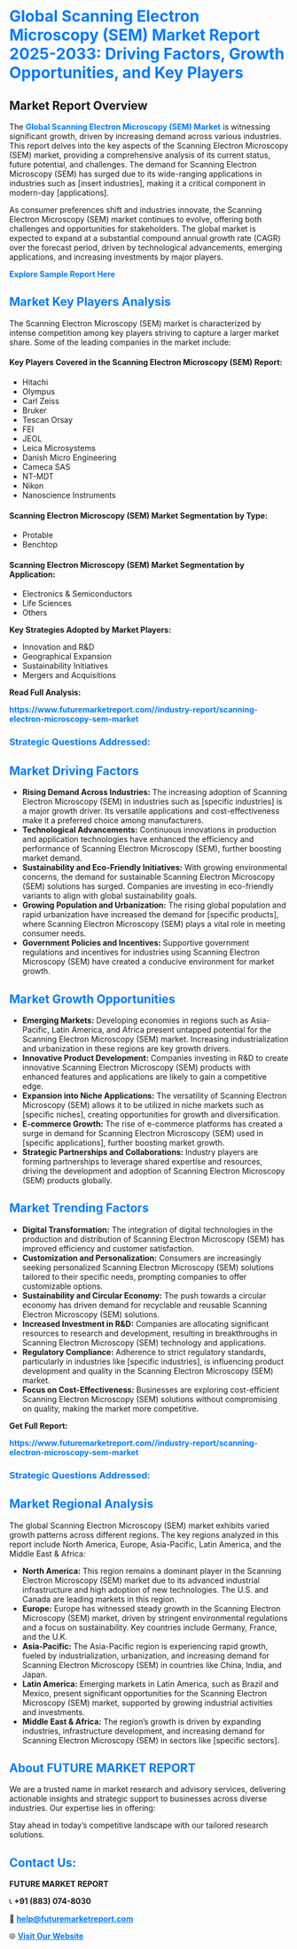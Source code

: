 <h1 style="color: #007BFF;">Global Scanning Electron Microscopy (SEM) Market Report 2025-2033: Driving Factors, Growth Opportunities, and Key Players</h1>

<section id="overview">
<h2>Market Report Overview</h2>
<p>The <a href="https://www.futuremarketreport.com//industry-report/scanning-electron-microscopy-sem-market" style="color: #007BFF; text-decoration: none;"><strong>Global Scanning Electron Microscopy (SEM) Market</strong></a> is witnessing significant growth, driven by increasing demand across various industries. This report delves into the key aspects of the Scanning Electron Microscopy (SEM) market, providing a comprehensive analysis of its current status, future potential, and challenges. The demand for Scanning Electron Microscopy (SEM) has surged due to its wide-ranging applications in industries such as [insert industries], making it a critical component in modern-day [applications].</p>
<p>As consumer preferences shift and industries innovate, the Scanning Electron Microscopy (SEM) market continues to evolve, offering both challenges and opportunities for stakeholders. The global market is expected to expand at a substantial compound annual growth rate (CAGR) over the forecast period, driven by technological advancements, emerging applications, and increasing investments by major players.</p>
</section>

<section id="overview">
<p><a href="https://www.futuremarketreport.com//request-sample/reportId=90407" style="color: #007BFF; text-decoration: none;"><strong>Explore Sample Report Here</strong></a></p>
</section>

<section id="key-players">
<h2 style="color: #007BFF;">Market Key Players Analysis</h2>
<p>The Scanning Electron Microscopy (SEM) market is characterized by intense competition among key players striving to capture a larger market share. Some of the leading companies in the market include:</p>
<h4>Key Players Covered in the Scanning Electron Microscopy (SEM) Report:</h4>
<ul><li>Hitachi</li><li>Olympus</li><li>Carl Zeiss</li><li>Bruker</li><li>Tescan Orsay</li><li>FEI</li><li>JEOL</li><li>Leica Microsystems</li><li>Danish Micro Engineering</li><li>Cameca SAS</li><li>NT-MDT</li><li>Nikon</li><li>Nanoscience Instruments</li></ul>
<h4>Scanning Electron Microscopy (SEM) Market Segmentation by Type:</h4>
<ul><li>Protable</li><li>Benchtop</li></ul>

<h4>Scanning Electron Microscopy (SEM) Market Segmentation by Application:</h4>
<ul><li>Electronics &amp; Semiconductors</li><li>Life Sciences</li><li>Others</li></ul>
<p><strong>Key Strategies Adopted by Market Players:</strong></p>
<ul>
<li>Innovation and R&D</li>
<li>Geographical Expansion</li>
<li>Sustainability Initiatives</li>
<li>Mergers and Acquisitions</li>
</ul>
</section>

<section>
<p><strong>Read Full Analysis: </strong></p><a href="https://www.futuremarketreport.com//industry-report/scanning-electron-microscopy-sem-market" style="color: #007BFF; text-decoration: none;"><strong>https://www.futuremarketreport.com//industry-report/scanning-electron-microscopy-sem-market</strong></a>
<h3 style="color: #007BFF;">Strategic Questions Addressed:</h3>
</section>

<section id="driving-factors">
<h2 style="color: #007BFF;">Market Driving Factors</h2>
<ul>
<li><strong>Rising Demand Across Industries:</strong> The increasing adoption of Scanning Electron Microscopy (SEM) in industries such as [specific industries] is a major growth driver. Its versatile applications and cost-effectiveness make it a preferred choice among manufacturers.</li>
<li><strong>Technological Advancements:</strong> Continuous innovations in production and application technologies have enhanced the efficiency and performance of Scanning Electron Microscopy (SEM), further boosting market demand.</li>
<li><strong>Sustainability and Eco-Friendly Initiatives:</strong> With growing environmental concerns, the demand for sustainable Scanning Electron Microscopy (SEM) solutions has surged. Companies are investing in eco-friendly variants to align with global sustainability goals.</li>
<li><strong>Growing Population and Urbanization:</strong> The rising global population and rapid urbanization have increased the demand for [specific products], where Scanning Electron Microscopy (SEM) plays a vital role in meeting consumer needs.</li>
<li><strong>Government Policies and Incentives:</strong> Supportive government regulations and incentives for industries using Scanning Electron Microscopy (SEM) have created a conducive environment for market growth.</li>
</ul>
</section>

<section id="growth-opportunities">
<h2 style="color: #007BFF;">Market Growth Opportunities</h2>
<ul>
<li><strong>Emerging Markets:</strong> Developing economies in regions such as Asia-Pacific, Latin America, and Africa present untapped potential for the Scanning Electron Microscopy (SEM) market. Increasing industrialization and urbanization in these regions are key growth drivers.</li>
<li><strong>Innovative Product Development:</strong> Companies investing in R&D to create innovative Scanning Electron Microscopy (SEM) products with enhanced features and applications are likely to gain a competitive edge.</li>
<li><strong>Expansion into Niche Applications:</strong> The versatility of Scanning Electron Microscopy (SEM) allows it to be utilized in niche markets such as [specific niches], creating opportunities for growth and diversification.</li>
<li><strong>E-commerce Growth:</strong> The rise of e-commerce platforms has created a surge in demand for Scanning Electron Microscopy (SEM) used in [specific applications], further boosting market growth.</li>
<li><strong>Strategic Partnerships and Collaborations:</strong> Industry players are forming partnerships to leverage shared expertise and resources, driving the development and adoption of Scanning Electron Microscopy (SEM) products globally.</li>
</ul>
</section>

<section id="trending-factors">
<h2 style="color: #007BFF;">Market Trending Factors</h2>
<ul>
<li><strong>Digital Transformation:</strong> The integration of digital technologies in the production and distribution of Scanning Electron Microscopy (SEM) has improved efficiency and customer satisfaction.</li>
<li><strong>Customization and Personalization:</strong> Consumers are increasingly seeking personalized Scanning Electron Microscopy (SEM) solutions tailored to their specific needs, prompting companies to offer customizable options.</li>
<li><strong>Sustainability and Circular Economy:</strong> The push towards a circular economy has driven demand for recyclable and reusable Scanning Electron Microscopy (SEM) solutions.</li>
<li><strong>Increased Investment in R&D:</strong> Companies are allocating significant resources to research and development, resulting in breakthroughs in Scanning Electron Microscopy (SEM) technology and applications.</li>
<li><strong>Regulatory Compliance:</strong> Adherence to strict regulatory standards, particularly in industries like [specific industries], is influencing product development and quality in the Scanning Electron Microscopy (SEM) market.</li>
<li><strong>Focus on Cost-Effectiveness:</strong> Businesses are exploring cost-efficient Scanning Electron Microscopy (SEM) solutions without compromising on quality, making the market more competitive.</li>
</ul>
</section>

<section>
<p><strong>Get Full Report: </strong></p><a href="https://www.futuremarketreport.com//industry-report/scanning-electron-microscopy-sem-market" style="color: #007BFF; text-decoration: none;"><strong>https://www.futuremarketreport.com//industry-report/scanning-electron-microscopy-sem-market</strong></a>
<h3 style="color: #007BFF;">Strategic Questions Addressed:</h3>
</section>


<section id="regional-analysis">
<h2 style="color: #007BFF;">Market Regional Analysis</h2>
<p>The global Scanning Electron Microscopy (SEM) market exhibits varied growth patterns across different regions. The key regions analyzed in this report include North America, Europe, Asia-Pacific, Latin America, and the Middle East & Africa:</p>
<ul>
<li><strong>North America:</strong> This region remains a dominant player in the Scanning Electron Microscopy (SEM) market due to its advanced industrial infrastructure and high adoption of new technologies. The U.S. and Canada are leading markets in this region.</li>
<li><strong>Europe:</strong> Europe has witnessed steady growth in the Scanning Electron Microscopy (SEM) market, driven by stringent environmental regulations and a focus on sustainability. Key countries include Germany, France, and the U.K.</li>
<li><strong>Asia-Pacific:</strong> The Asia-Pacific region is experiencing rapid growth, fueled by industrialization, urbanization, and increasing demand for Scanning Electron Microscopy (SEM) in countries like China, India, and Japan.</li>
<li><strong>Latin America:</strong> Emerging markets in Latin America, such as Brazil and Mexico, present significant opportunities for the Scanning Electron Microscopy (SEM) market, supported by growing industrial activities and investments.</li>
<li><strong>Middle East & Africa:</strong> The region’s growth is driven by expanding industries, infrastructure development, and increasing demand for Scanning Electron Microscopy (SEM) in sectors like [specific sectors].</li>
</ul>
</section>

<footer>
<h2 style="color: #007BFF;">About FUTURE MARKET REPORT</h2>
<p>We are a trusted name in market research and advisory services, delivering actionable insights and strategic support to businesses across diverse industries. Our expertise lies in offering:</p>

<p>Stay ahead in today’s competitive landscape with our tailored research solutions.</p>

<h2 style="color: #007BFF;">Contact Us:</h2>
<p><strong>FUTURE MARKET REPORT</strong></p>
<p>📞 <strong>+91 (883) 074-8030</strong></p>
<p>📧 <strong><a href="mailto:help@futuremarketreport.com" style="color: #007BFF;">help@futuremarketreport.com</a></strong></p>
<p>🌐 <strong><a href="https://www.futuremarketreport.com/" style="color: #007BFF;">Visit Our Website</a></strong></p>
</footer>